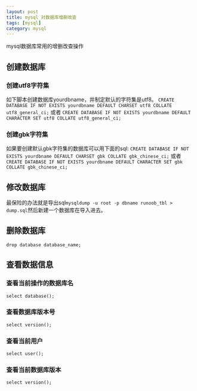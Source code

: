 ```yaml
---
layout: post
title: mysql 对数据库增删改查
tags: [mysql]
category: mysql
---
```

mysql数据库常用的增删改查操作


## 创建数据库
### 创建utf8字符集
如下脚本创建数据库yourdbname，并制定默认的字符集是utf8。
`CREATE DATABASE IF NOT EXISTS yourdbname DEFAULT CHARSET utf8 COLLATE utf8_general_ci;`
或者
`CREATE DATABASE IF NOT EXISTS yourdbname DEFAULT CHARACTER SET utf8 COLLATE utf8_general_ci;`
### 创建gbk字符集
如果要创建默认gbk字符集的数据库可以用下面的sql:
`CREATE DATABASE IF NOT EXISTS yourdbname DEFAULT CHARSET gbk COLLATE gbk_chinese_ci;`
或者
`CREATE DATABASE IF NOT EXISTS yourdbname DEFAULT CHARACTER SET gbk COLLATE gbk_chinese_ci;`
## 修改数据库
最保险的办法就是导出sql`mysqldump -u root -p dbname runoob_tbl > dump.sql`然后新建一个数据库在导入进去。
## 删除数据库
`drop database database_name;`
## 查看数据信息
### 查看当前操作的数据库名
`select database();`
### 查看数据库版本号
`select version();`
### 查看当前用户
`select user();`
### 查看当前数据库版本
`select version();`